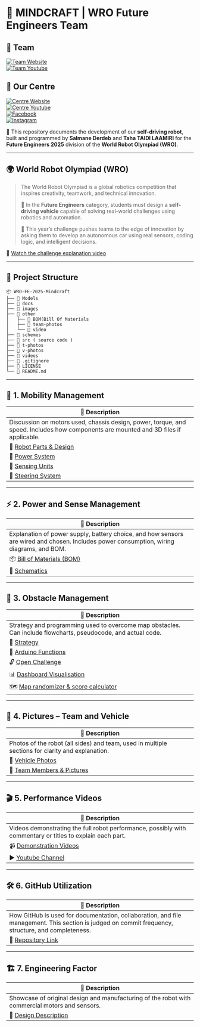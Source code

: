 # 🤖 MINDCRAFT | WRO Future Engineers Team

## 👥 Team  
[![Team Website](https://img.shields.io/badge/Website-Visit-brightgreen?style=for-the-badge&logo=web&logoColor=white)]()  
[![Team Youtube](https://img.shields.io/badge/Youtube-%23FF0000.svg?style=for-the-badge&logo=Youtube&logoColor=white)](https://www.youtube.com/@MindcraftWRO-kw8vp)

## 🧠 Our Centre  
[![Centre Website](https://img.shields.io/badge/Website-Visit-brightgreen?style=for-the-badge&logo=web&logoColor=white)](https://www.mindcraft.ma/)  
[![Centre Youtube](https://img.shields.io/badge/Youtube-%23FF0000.svg?style=for-the-badge&logo=Youtube&logoColor=white)](https://www.youtube.com/@Mindcraftma)  
[![Facebook](https://img.shields.io/badge/Facebook-%231877F2.svg?style=for-the-badge&logo=Facebook&logoColor=white)](https://www.facebook.com/mindcraft.ma)  
[![Instagram](https://img.shields.io/badge/Instagram-%23E4405F.svg?style=for-the-badge&logo=Instagram&logoColor=white)](https://www.instagram.com/mindcraft.ma)

📌 This repository documents the development of our **self-driving robot**, built and programmed by **Salmane Derdeb** and **Taha TAIDI LAAMIRI** for the **Future Engineers 2025** division of the **World Robot Olympiad (WRO)**.

---

## 🌍 World Robot Olympiad (WRO)

> The World Robot Olympiad is a global robotics competition that inspires creativity, teamwork, and technical innovation.  
>
> 🚗 In the **Future Engineers** category, students must design a **self-driving vehicle** capable of solving real-world challenges using robotics and automation.  
>
> 🧩 This year’s challenge pushes teams to the edge of innovation by asking them to develop an autonomous car using real sensors, coding logic, and intelligent decisions.

🎥 [Watch the challenge explanation video](https://www.youtube.com/watch?v=_J15lf6uhwo&t=2s)

---

## 📁 Project Structure
```
📦 WRO-FE-2025-Mindcraft
├── 📁 Models           
├── 📁 docs
├── 📁 images
├── 📁 other     
│   ├── 📁 BOM(Bill Of Materials 
│   ├── 📁 team-photos 
│   └── 📁 video 
├── 📁 schemes 
├── 📁 src ( source code )
├── 📁 t-photos
├── 📁 v-photos
├── 📁 videos
├── 📄 .gitignore
├── 📄 LICENSE
└── 📄 README.md             
```


---

## 🚗 1. Mobility Management

| 📌 Description |
|---------------|
| Discussion on motors used, chassis design, power, torque, and speed. Includes how components are mounted and 3D files if applicable. |
| 🔗 [Robot Parts & Design](https://github.com/DexterTaha/WRO-FE-2025-Mindcraft/tree/60c6af51964cac08a16972d11f31143172ebb7d1/Models) |
| 🔌 [Power System]() |
| 📡 [Sensing Units]() |
| 🛞 [Steering System]() |

---

## ⚡ 2. Power and Sense Management

| 📌 Description |
|---------------|
| Explanation of power supply, battery choice, and how sensors are wired and chosen. Includes power consumption, wiring diagrams, and BOM. |
| 📦 [Bill of Materials (BOM)]() |
| 🧰 [Schematics](https://github.com/DexterTaha/WRO-FE-2025-Mindcraft/tree/8bc0357a20f934db1f0ee246594716c5e9e2c6fb/schemes) |

---

## 🚧 3. Obstacle Management

| 📌 Description |
|---------------|
| Strategy and programming used to overcome map obstacles. Can include flowcharts, pseudocode, and actual code. |
| 🧠 [Strategy]() |
| 🤖 [Arduino Functions]() |
| 🔓 [Open Challenge]() |
| 📊 [Dashboard Visualisation]() |
| 🗺️ [Map randomizer & score calculator]() |

---

## 📸 4. Pictures – Team and Vehicle

| 📌 Description |
|---------------|
| Photos of the robot (all sides) and team, used in multiple sections for clarity and explanation. |
| 🚗 [Vehicle Photos](https://github.com/DexterTaha/WRO-FE-2024-Mindcraft-International/tree/2bbf1b3f514550d7e91d4fa6e24702a49f4da584/v-photos) |
| 👥 [Team Members & Pictures](https://github.com/DexterTaha/WRO-FE-2024-Mindcraft-International/tree/2bbf1b3f514550d7e91d4fa6e24702a49f4da584/t-photos) |

---

## 🎬 5. Performance Videos

| 📌 Description |
|---------------|
| Videos demonstrating the full robot performance, possibly with commentary or titles to explain each part. |
| 📹 [Demonstration Videos](https://github.com/DexterTaha/WRO-FE-2024-Mindcraft-International/tree/2bbf1b3f514550d7e91d4fa6e24702a49f4da584/videos) |
| ▶️ [Youtube Channel](https://www.youtube.com/@MindcraftWRO-kw8vp) |

---

## 🛠️ 6. GitHub Utilization

| 📌 Description |
|---------------|
| How GitHub is used for documentation, collaboration, and file management. This section is judged on commit frequency, structure, and completeness. |
| 📂 [Repository Link](https://github.com/DexterTaha/WRO-FE-2025-Mindcraft) |

---

## 🏗️ 7. Engineering Factor

| 📌 Description |
|---------------|
| Showcase of original design and manufacturing of the robot with commercial motors and sensors. |
| 📝 [Design Description]() |

